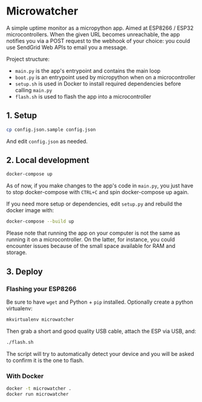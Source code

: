 # Microwatcher

A simple uptime monitor as a micropython app. Aimed at ESP8266 / ESP32 microcontrollers.
When the given URL becomes unreachable, the app notifies you via a POST request to the webhook of your choice: you could use SendGrid Web APIs to email you a message.

Project structure:

- `main.py` is the app's entrypoint and contains the main loop
- `boot.py` is an entrypoint used by micropython when on a microcontroller
- `setup.sh` is used in Docker to install required dependencies before calling `main.py`
- `flash.sh` is used to flash the app into a microcontroller

## 1. Setup

```sh
cp config.json.sample config.json
```

And edit `config.json` as needed.

## 2. Local development

```sh
docker-compose up
```

As of now, if you make changes to the app's code in `main.py`, you just have to stop docker-compose with `CTRL+C` and spin docker-compose up again.

If you need more setup or dependencies, edit `setup.py` and rebuild the docker image with:

```sh
docker-compose --build up
```

Please note that running the app on your computer is not the same as running it on a microcontroller. On the latter, for instance, you could encounter issues because of the small space available for RAM and storage.

## 3. Deploy

### Flashing your ESP8266

Be sure to have `wget` and Python + `pip` installed. Optionally create a python virtualenv:

```sh
mkvirtualenv microwatcher
```

Then grab a short and good quality USB cable, attach the ESP via USB, and:

```sh
./flash.sh
```

The script will try to automatically detect your device and you will be asked to confirm it is the one to flash.

### With Docker

```sh
docker -t microwatcher .
docker run microwatcher
```
